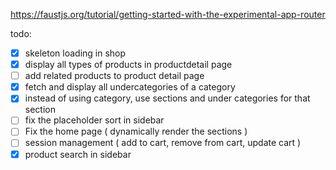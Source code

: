 https://faustjs.org/tutorial/getting-started-with-the-experimental-app-router


todo:
- [x] skeleton loading in shop
- [x] display all types of products in productdetail page
- [ ] add related products to product detail page
- [x] fetch and display all undercategories of a category
- [x] instead of using category, use sections and under categories for that section
- [ ] fix the placeholder sort in sidebar
- [ ] Fix the home page ( dynamically render the sections )
- [ ] session management ( add to cart, remove from cart, update cart )
- [x] product search in sidebar